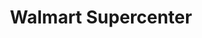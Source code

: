 ---
title: "Walmart Supercenter"
url: /tucson/walmart-supercenter-east-speedway-boulevard/
shop: Supermarkt
---